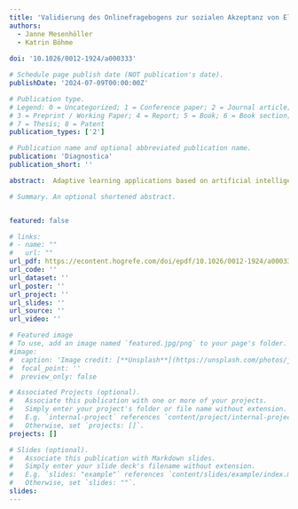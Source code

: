 ```yaml
---
title: 'Validierung des Onlinefragebogens zur sozialen Akzeptanz von Eltern und Lehrkräften gegenüber Künstlicher Intelligenz in der Schule(SAELKIS) und Überprüfung der Faktorstruktur'
authors:
  - Janne Mesenhöller
  - Katrin Böhme
  
doi: '10.1026/0012-1924/a000333'

# Schedule page publish date (NOT publication's date).
publishDate: '2024-07-09T00:00:00Z'

# Publication type.
# Legend: 0 = Uncategorized; 1 = Conference paper; 2 = Journal article;
# 3 = Preprint / Working Paper; 4 = Report; 5 = Book; 6 = Book section;
# 7 = Thesis; 8 = Patent
publication_types: ['2']

# Publication name and optional abbreviated publication name.
publication: 'Diagnostica'
publication_short: ''

abstract:  Adaptive learning applications based on artificial intelligence (AI) offer great potential for the school context. However, it remains unclear how high the level of social acceptance among parents and teachers is for using these systems. This paper presents the development and validation of the questionnaire on parents’ and teachers’ social acceptance of AI-based learning support systems in schools (SAELKIS). We derived the questionnaire from the technology acceptance model, which is available for parents and teachers. A pilot study with teacher students (N = 36) resulted in three economically applicable scales probing perceived usefulness, perceived ease of use, and behavioral intention to use AI-based adaptive learning tools. We tested the factorial and criterion validity of the questionnaire for 223 parents and 141 teachers. Structural equation modelling (SEM) confirmed the hypothesized factor structure for the parents. After removing one item, SEM also supported the expected model structure for the teachers. All scales demonstrated good internal consistencies, and two items related to the constructs showed high criterion validity.

# Summary. An optional shortened abstract.


featured: false

# links:
# - name: ""
#   url: ""
url_pdf: https://econtent.hogrefe.com/doi/epdf/10.1026/0012-1924/a000333
url_code: ''
url_dataset: ''
url_poster: ''
url_project: ''
url_slides: ''
url_source: ''
url_video: ''

# Featured image
# To use, add an image named `featured.jpg/png` to your page's folder.
#image:
#  caption: 'Image credit: [**Unsplash**](https://unsplash.com/photos/jdD8gXaTZsc)'
#  focal_point: ''
#  preview_only: false

# Associated Projects (optional).
#   Associate this publication with one or more of your projects.
#   Simply enter your project's folder or file name without extension.
#   E.g. `internal-project` references `content/project/internal-project/index.md`.
#   Otherwise, set `projects: []`.
projects: []

# Slides (optional).
#   Associate this publication with Markdown slides.
#   Simply enter your slide deck's filename without extension.
#   E.g. `slides: "example"` references `content/slides/example/index.md`.
#   Otherwise, set `slides: ""`.
slides:
---
```

